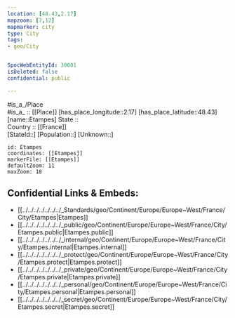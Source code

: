 ```yaml
---
location: [48.43,2.17] 
mapzoom: [7,12] 
mapmarker: city 
type: City
tags:
- geo/City


SpocWebEntityId: 30081
isDeleted: false
confidential: public

---
```

#is_a_/Place  
#is_a_ :: [[Place]] 
[has_place_longitude::2.17] 
[has_place_latitude::48.43] 
[name::Etampes] 
State ::  
Country :: [[France]]  
[StateId::] 
[Population::] 
[Unknown::] 


```leaflet
id: Etampes
coordinates: [[Etampes]] 
markerFile: [[Etampes]] 
defaultZoom: 11 
maxZoom: 18
```


## Confidential Links & Embeds: 
- [[../../../../../../../_Standards/geo/Continent/Europe/Europe~West/France/City/Etampes|Etampes]] 
- [[../../../../../../../_public/geo/Continent/Europe/Europe~West/France/City/Etampes.public|Etampes.public]] 
- [[../../../../../../../_internal/geo/Continent/Europe/Europe~West/France/City/Etampes.internal|Etampes.internal]] 
- [[../../../../../../../_protect/geo/Continent/Europe/Europe~West/France/City/Etampes.protect|Etampes.protect]] 
- [[../../../../../../../_private/geo/Continent/Europe/Europe~West/France/City/Etampes.private|Etampes.private]] 
- [[../../../../../../../_personal/geo/Continent/Europe/Europe~West/France/City/Etampes.personal|Etampes.personal]] 
- [[../../../../../../../_secret/geo/Continent/Europe/Europe~West/France/City/Etampes.secret|Etampes.secret]] 
